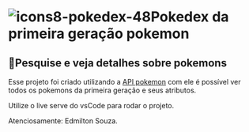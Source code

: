 # ![icons8-pokedex-48](https://user-images.githubusercontent.com/63982483/197837099-444430a0-2a15-419d-b507-c8aa317317e4.png)Pokedex da primeira geração pokemon #



## 🚀Pesquise e veja detalhes sobre pokemons ##

 <p>Esse projeto foi criado utilizando a <a href="https://pokeapi.co/">API pokemon</a> com ele é possível ver todos os pokemons da primeira geração e seus atributos. </p>

 Utilize o live serve do vsCode para rodar o projeto.

Atenciosamente: Edmilton Souza.